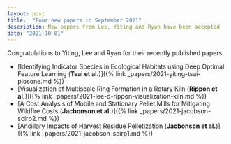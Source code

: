 ```yaml
---
layout: post
title:  "Four new papers in September 2021"
description: New papers from Lee, Yiting and Ryan have been accepted
date: "2021-10-01"
---
```


Congratulations to Yiting, Lee and Ryan for their recently published papers.

- [Identifying Indicator Species in Ecological Habitats using Deep Optimal Feature Learning (**Tsai et al.**)]({% link _papers/2021-yiting-tsai-plosone.md %})
- [Visualization of Multiscale Ring Formation in a Rotary Kiln (**Rippon et al.**)]({% link _papers/2021-lee-d-rippon-visualization-kiln.md %})
- [A Cost Analysis of Mobile and Stationary Pellet Mills for Mitigating Wildfire Costs (**Jacbonson et al.**)]({% link _papers/2021-jacobson-scirp2.md %})
- [Ancillary Impacts of Harvest Residue Pelletization (**Jacbonson et al.**)]({% link _papers/2021-jacobson-scirp1.md %})

